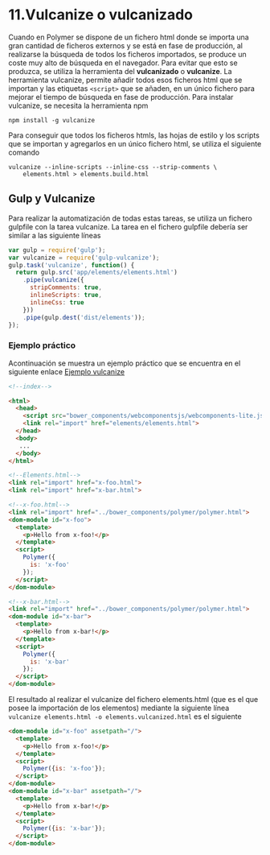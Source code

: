 # 11.Vulcanize o vulcanizado

Cuando en Polymer se dispone de un fichero html donde se importa una gran cantidad de ficheros externos y se está en fase de producción, al realizarse la búsqueda de todos los ficheros importados, se produce un coste muy alto de búsqueda en el navegador. Para evitar que esto se produzca, se utiliza la herramienta del **vulcanizado** o **vulcanize**.
La herramienta vulcanize, permite añadir todos esos ficheros html que se importan y las etiquetas `<script>` que se añaden, en un único fichero para mejorar el tiempo de búsqueda en fase de producción.
Para instalar vulcanize, se necesita la herramienta npm

`npm install -g vulcanize`

Para conseguir que todos los ficheros htmls, las hojas de estilo y los scripts que se importan y agregarlos en un único fichero html, se utiliza el siguiente comando

```console
vulcanize --inline-scripts --inline-css --strip-comments \
    elements.html > elements.build.html
```
## Gulp y Vulcanize

Para realizar la automatización de todas estas tareas, se utiliza un fichero gulpfile con la tarea vulcanize. La tarea en el fichero gulpfile debería ser similar a las siguiente líneas

```javascript
var gulp = require('gulp');
var vulcanize = require('gulp-vulcanize');
gulp.task('vulcanize', function() {
  return gulp.src('app/elements/elements.html')
    .pipe(vulcanize({
      stripComments: true,
      inlineScripts: true,
      inlineCss: true
    }))
    .pipe(gulp.dest('dist/elements'));
});
```

### Ejemplo práctico

Acontinuación se muestra un ejemplo práctico que se encuentra en el siguiente enlace [Ejemplo vulcanize](https://www.polymer-project.org/1.0/docs/tools/optimize-for-production#gulp)

```html
<!--index-->

<html>
  <head>
    <script src="bower_components/webcomponentsjs/webcomponents-lite.js"></script>
    <link rel="import" href="elements/elements.html">
  </head>
  <body>
   ...
  </body>
</html>
```
```html
<!--Elements.html-->
<link rel="import" href="x-foo.html">
<link rel="import" href="x-bar.html">
```
```html
<!--x-foo.html-->
<link rel="import" href="../bower_components/polymer/polymer.html">
<dom-module id="x-foo">
  <template>
    <p>Hello from x-foo!</p>
  </template>
  <script>
    Polymer({
      is: 'x-foo'
    });
  </script>
</dom-module>
```
```html
<!--x-bar.html-->
<link rel="import" href="../bower_components/polymer/polymer.html">
<dom-module id="x-bar">
  <template>
    <p>Hello from x-bar!</p>
  </template>
  <script>
    Polymer({
      is: 'x-bar'
    });
  </script>
</dom-module>
```
El resultado al realizar el vulcanize del fichero elements.html (que es el que posee la importación de los elementos) mediante la siguiente línea `vulcanize elements.html -o elements.vulcanized.html` es el siguiente

```html
<dom-module id="x-foo" assetpath="/">
  <template>
    <p>Hello from x-foo!</p>
  </template>
  <script>
    Polymer({is: 'x-foo'});
  </script>
</dom-module>
<dom-module id="x-bar" assetpath="/">
  <template>
    <p>Hello from x-bar!</p>
  </template>
  <script>
    Polymer({is: 'x-bar'});
  </script>
</dom-module>
```
